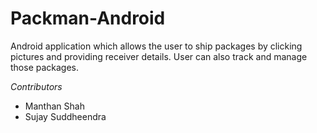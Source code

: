 # Packman-Android
Android application which allows the user to ship packages by clicking pictures and providing receiver details. User can also track and manage those packages.

_Contributors_
- Manthan Shah
- Sujay Suddheendra
